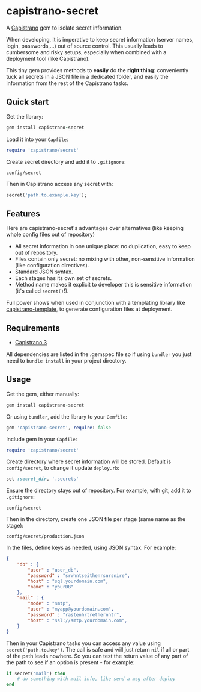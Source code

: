 # capistrano-secret

A [Capistrano](http://capistranorb.com/) gem to isolate secret information.

When developing, it is imperative to keep secret information (server names, login, passwords,...) out of source control.
This usually leads to cumbersome and risky setups, especially when combined with a deployment tool (like Capistrano).

This tiny gem provides methods to **easily** do the **right thing**: conveniently tuck all secrets in a JSON file in a dedicated folder, and easily the information from the rest of the Capistrano tasks.

## Quick start

Get the library:
```ruby
gem install capistrano-secret
```

Load it into your `Capfile`:
```ruby
require 'capistrano/secret'
```

Create secret directory and add it to `.gitignore`:
```
config/secret
```

Then in Capistrano access any secret with:

```ruby
secret('path.to.example.key');
```

## Features

Here are capistrano-secret's advantages over alternatives (like keeping whole config files out of repository)

* All secret information in one unique place: no duplication, easy to keep out of repository.
* Files contain only secret: no mixing with other, non-sensitive information (like configuration directives).
* Standard JSON syntax.
* Each stages has its own set of secrets.
* Method name makes it explicit to developer this is sensitive information (it's called `secret()`!).

Full power shows when used in conjunction with a templating library like [capistrano-template](https://github.com/xavierpriour/capistrano-template), to generate configuration files at deployment.

## Requirements

* [Capistrano 3](http://capistranorb.com/)

All dependencies are listed in the .gemspec file so if using `bundler` you just need to `bundle install` in your project directory.

## Usage

Get the gem, either manually:
```ruby
gem install capistrano-secret
```

Or using `bundler`, add the library to your `Gemfile`:
```ruby
gem 'capistrano-secret', require: false
```

Include gem in your `Capfile`:
```ruby
require 'capistrano/secret'
```

Create directory where secret information will be stored.
Default is `config/secret`, to change it update `deploy.rb`:
```ruby
set :secret_dir, '.secrets'
```

Ensure the directory stays out of repository.
For example, with git, add it to `.gitignore`:
```
config/secret
```

Then in the directory, create one JSON file per stage (same name as the stage):
```
config/secret/production.json
```

In the files, define keys as needed, using JSON syntax. For example:
```JSON
{
    "db" : {
        "user" : "user_db",
        "password" : "srwhntseithenrsnrsnire",
        "host" : "sql.yourdomain.com",
        "name" : "yourDB"
    },
    "mail" : {
        "mode" : "smtp",
        "user" : "myapp@yourdomain.com",
        "password" : "rastenhrtrethernhtr",
        "host" : "ssl://smtp.yourdomain.com",
    }
}
```

Then in your Capistrano tasks you can access any value using `secret('path.to.key')`.
The call is safe and will just return `nil` if all or part of the path leads nowhere.
So you can test the return value of any part of the path to see if an option is present - for example:
```ruby
if secret('mail') then
    # do something with mail info, like send a msg after deploy
end
```